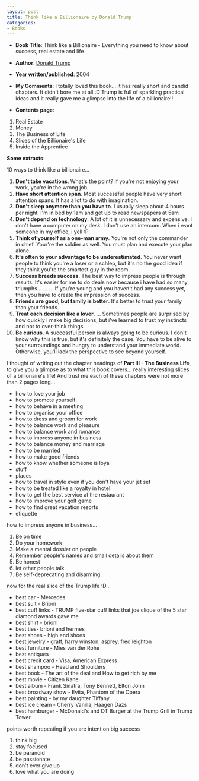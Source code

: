 ```yaml
---
layout: post
title: Think like a Billionaire by Donald Trump
categories:
- Books
---
```


- **Book Title**: Think like a Billionaire - Everything you need to know about success, real estate and life
- **Author**: [Donald Trump](http://en.wikipedia.org/wiki/Donald_Trump)
- **Year written/published**: 2004
- **My Comments**: I totally loved this book... it has really short and candid chapters. It didn't bore me at all :D Trump is full of sparkling practical ideas and it really gave me a glimpse into the life of a billionaire!!

- **Contents page**:

1. Real Estate
2. Money
3. The Business of Life
4. Slices of the Billionaire's Life
5. Inside the Apprentice

**Some extracts**:

10 ways to think like a billionaire...

1. **Don't take vacations**. What's the point? If you're not enjoying your work, you're in the wrong job.
2. **Have short attention span**. Most successful people have very short attention spans. It has a lot to do with imagination.
3. **Don't sleep anymore than you have to**. I usually sleep about 4 hours per night. I'm in bed by 1am and get up to read newspapers at 5am
4. **Don't depend on technology**. A lot of it is unnecessary and expensive. I don't have a computer on my desk. I don't use an intercom. When i want someone in my office, i yell :P
5. **Think of yourself as a one-man army**. You're not only the commander in chief. Your're the soldier as well. You must plan and execute your plan alone.
6. **It's often to your advantage to be underestimated**. You never want people to think you're a loser or a schlep, but it's no the good idea if they think you're the smartest guy in the room.
7. **Success breeds success**. The best way to impress people is through results. It's easier for me to do deals now because i have had so many triumphs... ... ... If you're young and you haven't had any success yet, then you have to create the impression of success.
8. **Friends are good, but family is better**. It's better to trust your family than your friends.
9. **Treat each decision like a lover**. ... Sometimes people are surprised by how quickly i make big decisions, but i've learned to trust my instincts and not to over-think things.
10. **Be curious**. A successful person is always going to be curious. I don't know why this is true, but it's definitely the case. You have to be alive to your surroundings and hungry to understand your immediate world. Otherwise, you'll lack the perspective to see beyond yourself.

I thought of writing out the chapter headings of **Part III - The Business Life**, to give you a glimpse as to what this book covers... really interesting slices of a billionaire's life! And trust me each of these chapters were not more than 2 pages long...

- how to love your job
- how to promote yourself
- how to behave in a meeting
- how to organise your office
- how to dress and groom for work
- how to balance work and pleasure
- how to balance work and romance
- how to impress anyone in business
- how to balance money and marriage
- how to be married
- how to make good friends
- how to know whether someone is loyal
- stuff
- places
- how to travel in style even if you don't have your jet set
- how to be treated like a royalty in hotel
- how to get the best service at the restaurant
- how to improve your golf game
- how to find great vacation resorts
- etiquette

how to impress anyone in business...

1. Be on time
2. Do your homework
3. Make a mental dossier on people
4. Remember people's names and small details about them
5. Be honest
6. let other people talk
7. Be self-deprecating and disarming

now for the real slice of the Trump life :D...

- best car - Mercedes
- best suit - Brioni
- best cuff links - TRUMP five-star cuff links that joe clique of the 5 star diamond awards gave me
- best shirt - brioni
- best ties- brioni and hermes
- best shoes - high end shoes
- best jewelry - graff, harry winston, asprey, fred leighton
- best furniture - Mies van der Rohe
- best antiques
- best credit card - Visa, American Express
- best shampoo - Head and Shoulders
- best book - The art of the deal and How to get rich by me
- best movie - Citizen Kane
- best album - Frank Sinatra, Tony Bennett, Elton John
- best broadway show - Evita, Phantom of the Opera
- best painting - by my daughter Tiffany
- best ice cream - Cherry Vanilla, Haagen Dazs
- best hamburger - McDonald's and DT Burger at the Trump Grill in Trump Tower

points worth repeating if you are intent on big success

1. think big
2. stay focused
3. be paranoid
4. be passionate
5. don't ever give up
6. love what you are doing
